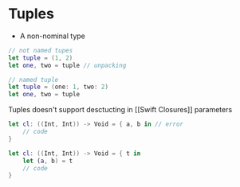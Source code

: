 # Tuples

- A non-nominal type

```swift
// not named tupes
let tuple = (1, 2)
let one, two = tuple // unpacking

// named tuple
let tuple = (one: 1, two: 2) 
let one, two = tuple 
```

Tuples doesn't support desctucting in [[Swift Closures]] parameters

```swift
let cl: ((Int, Int)) -> Void = { a, b in // error
	// code
}

let cl: ((Int, Int)) -> Void = { t in 
	let (a, b) = t
	// code
}
```